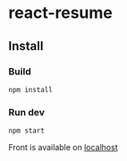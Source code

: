 # react-resume

## Install

### Build
``` npm install ```

### Run dev
``` npm start ```

Front is available on [localhost](http://localhost:3000/)